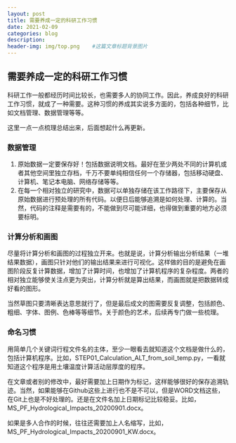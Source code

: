 ```yaml
---
layout: post
title: 需要养成一定的科研工作习惯
date: 2021-02-09
categories: blog
description: 
header-img: img/top.png    #这篇文章标题背景图片
---
```


## 需要养成一定的科研工作习惯

科研工作一般都经历时间比较长，也需要多人的协同工作。因此，养成良好的科研工作习惯，就成了一种需要。这种习惯的养成其实说多方面的，包括各种细节，比如文档管理、数据管理等等。

这里一点一点梳理总结出来，后面想起什么再更新。

### 数据管理

1. 原始数据一定要保存好！包括数据说明文档。最好在至少两处不同的计算机或者其他空间里独立存档，千万不要单纯相信任何一个存储器，包括移动硬盘、计算机、笔记本电脑、网络存储等等。
2. 在每一个相对独立的研究中，数据可以单独存储在该工作路径下，主要保存从原始数据进行预处理的所有代码。以便日后能够追溯是如何处理、计算的。当然，代码的注释是需要有的，不能做到尽可能详细，也得做到重要的地方必须要标明。

### 计算分析和画图

尽量将计算分析和画图的过程独立开来。也就是说，计算分析输出分析结果（一堆结果数据），画图只针对他们的输出结果来进行可视化。这样做的目的是避免在画图阶段反复计算数据，增加了计算时间，也增加了计算机程序的复杂程度。两者的相对独立能够使关注点更为突出，计算分析就是算出结果，而画图就是把数据转成好看的图形。

当然草图只要清晰表达意思就行了，但是最后成文的图需要反复调整，包括颜色、粗细、字体、图例、色棒等等细节。关于颜色的艺术，后续再专门做一些梳理。

### 命名习惯

用简单几个关键词行程文件名的主体，至少一眼看去就知道这个文档是做什么的，包括计算机程序。比如，STEP01\_Calculation\_ALT\_from\_soil\_temp.py，一看就知道这个程序是用土壤温度计算活动层厚度的程序。

在文章或者别的修改中，最好需要加上日期作为标记，这样能够很好的保存追溯轨迹。当然，如果能够在Github这些上进行也不是不可以，但是WORD文档这些，在Git上也是不好处理的。还是在文件名加上日期标记比较稳妥。比如，MS\_PF\_Hydrological\_Impacts\_20200901.docx。

如果是多人合作的时候，往往还需要加上人名缩写，比如，MS\_PF\_Hydrological\_Impacts\_20200901\_KW.docx。

